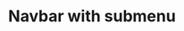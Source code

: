 ---
title: Navbar with submenu
category: Application
paid: true
isActive: true
ltr: {"preview":"function App() {\n  // Avtar with darpdown menu\n  const AvatarMenue = () => {\n    const [state, setState] = React.useState(false);\n    const profileRef = React.useRef();\n    const navigation = [{\n      title: \"Dashboard\",\n      path: \"javascript:void(0)\"\n    }, {\n      title: \"Analytics\",\n      path: \"javascript:void(0)\"\n    }, {\n      title: \"Profile\",\n      path: \"javascript:void(0)\"\n    }, {\n      title: \"Settings\",\n      path: \"javascript:void(0)\"\n    }];\n    React.useEffect(() => {\n      const handleDropDown = e => {\n        if (!profileRef.current.contains(e.target)) setState(false);\n      };\n      document.addEventListener('click', handleDropDown);\n    }, []);\n    return /*#__PURE__*/React.createElement(\"div\", {\n      className: \"relative border-t lg:border-none\"\n    }, /*#__PURE__*/React.createElement(\"div\", {\n      className: \"\"\n    }, /*#__PURE__*/React.createElement(\"button\", {\n      ref: profileRef,\n      className: \"hidden w-10 h-10 outline-none rounded-full ring-offset-2 ring-gray-200 lg:focus:ring-2 lg:block\",\n      onClick: () => setState(!state)\n    }, /*#__PURE__*/React.createElement(\"img\", {\n      src: \"https://api.uifaces.co/our-content/donated/xZ4wg2Xj.jpg\",\n      className: \"w-full h-full rounded-full\"\n    }))), /*#__PURE__*/React.createElement(\"ul\", {\n      className: `bg-white top-14 right-0 mt-6 space-y-6 lg:absolute lg:border lg:rounded-md lg:w-52 lg:shadow-md lg:space-y-0 lg:mt-0 ${state ? '' : 'lg:hidden'}`\n    }, navigation.map((item, idx) => /*#__PURE__*/React.createElement(\"li\", {\n      key: idx\n    }, /*#__PURE__*/React.createElement(\"a\", {\n      className: \"block text-gray-600 hover:text-gray-900 lg:hover:bg-gray-50 lg:p-3\",\n      href: item.path\n    }, item.title))), /*#__PURE__*/React.createElement(\"button\", {\n      className: \"block w-full text-justify text-gray-600 hover:text-gray-900 border-t py-3 lg:hover:bg-gray-50 lg:p-3\"\n    }, \"Logout\")));\n  };\n  const [state, setState] = React.useState(false);\n\n  // Replace javascript:void(0) paths with your paths\n  const navigation = [{\n    title: \"Pro version\",\n    path: \"javascript:void(0)\"\n  }, {\n    title: \"Upgrade\",\n    path: \"javascript:void(0)\"\n  }, {\n    title: \"Support\",\n    path: \"javascript:void(0)\"\n  }];\n  const submenuNav = [{\n    title: \"Overview\",\n    path: \"javascript:void(0)\"\n  }, {\n    title: \"Integration\",\n    path: \"javascript:void(0)\"\n  }, {\n    title: \"Billing\",\n    path: \"javascript:void(0)\"\n  }, {\n    title: \"Transactions\",\n    path: \"javascript:void(0)\"\n  }, {\n    title: \"Plans\",\n    path: \"javascript:void(0)\"\n  }];\n  return /*#__PURE__*/React.createElement(\"header\", {\n    style: {\n      height: \"400px\"\n    },\n    className: \"text-base lg:text-sm\"\n  }, /*#__PURE__*/React.createElement(\"div\", {\n    className: `bg-white items-center gap-x-14 px-4 max-w-screen-xl mx-auto md:px-8 lg:flex lg:static ${state ? \"h-full fixed inset-x-0\" : \"\"}`\n  }, /*#__PURE__*/React.createElement(\"div\", {\n    className: \"flex items-center justify-between py-3 lg:py-5 lg:block\"\n  }, /*#__PURE__*/React.createElement(\"a\", {\n    href: \"javascript:void(0)\"\n  }, /*#__PURE__*/React.createElement(\"img\", {\n    src: \"https://www.floatui.com/logo.svg\",\n    width: 120,\n    height: 50,\n    alt: \"Float UI logo\"\n  })), /*#__PURE__*/React.createElement(\"div\", {\n    className: \"lg:hidden\"\n  }, /*#__PURE__*/React.createElement(\"button\", {\n    className: \"text-gray-500 hover:text-gray-800\",\n    onClick: () => setState(!state)\n  }, state ? /*#__PURE__*/React.createElement(\"svg\", {\n    xmlns: \"http://www.w3.org/2000/svg\",\n    className: \"h-6 w-6\",\n    viewBox: \"0 0 20 20\",\n    fill: \"currentColor\"\n  }, /*#__PURE__*/React.createElement(\"path\", {\n    fillRule: \"evenodd\",\n    d: \"M4.293 4.293a1 1 0 011.414 0L10 8.586l4.293-4.293a1 1 0 111.414 1.414L11.414 10l4.293 4.293a1 1 0 01-1.414 1.414L10 11.414l-4.293 4.293a1 1 0 01-1.414-1.414L8.586 10 4.293 5.707a1 1 0 010-1.414z\",\n    clipRule: \"evenodd\"\n  })) : /*#__PURE__*/React.createElement(\"svg\", {\n    xmlns: \"http://www.w3.org/2000/svg\",\n    viewBox: \"0 0 24 24\",\n    fill: \"currentColor\",\n    className: \"w-6 h-6\"\n  }, /*#__PURE__*/React.createElement(\"path\", {\n    fillRule: \"evenodd\",\n    d: \"M3 6.75A.75.75 0 013.75 6h16.5a.75.75 0 010 1.5H3.75A.75.75 0 013 6.75zM3 12a.75.75 0 01.75-.75h16.5a.75.75 0 010 1.5H3.75A.75.75 0 013 12zm8.25 5.25a.75.75 0 01.75-.75h8.25a.75.75 0 010 1.5H12a.75.75 0 01-.75-.75z\",\n    clipRule: \"evenodd\"\n  }))))), /*#__PURE__*/React.createElement(\"div\", {\n    className: `nav-menu flex-1 pb-28 mt-8 overflow-y-auto max-h-screen lg:block lg:overflow-visible lg:pb-0 lg:mt-0 ${state ? \"\" : \"hidden\"}`\n  }, /*#__PURE__*/React.createElement(\"ul\", {\n    className: \"items-center space-y-6 lg:flex lg:space-x-6 lg:space-y-0\"\n  }, /*#__PURE__*/React.createElement(\"form\", {\n    onSubmit: e => e.preventDefault(),\n    className: \"flex-1 items-center justify-start pb-4 lg:flex lg:pb-0\"\n  }, /*#__PURE__*/React.createElement(\"div\", {\n    className: \"flex items-center gap-1 px-2 border rounded-lg\"\n  }, /*#__PURE__*/React.createElement(\"svg\", {\n    xmlns: \"http://www.w3.org/2000/svg\",\n    className: \"w-6 h-6 text-gray-400\",\n    fill: \"none\",\n    viewBox: \"0 0 24 24\",\n    stroke: \"currentColor\"\n  }, /*#__PURE__*/React.createElement(\"path\", {\n    strokeLinecap: \"round\",\n    strokeLinejoin: \"round\",\n    strokeWidth: 2,\n    d: \"M21 21l-6-6m2-5a7 7 0 11-14 0 7 7 0 0114 0z\"\n  })), /*#__PURE__*/React.createElement(\"input\", {\n    type: \"text\",\n    placeholder: \"Search\",\n    className: \"w-full px-2 py-2 text-gray-500 bg-transparent rounded-md outline-none\"\n  }))), navigation.map((item, idx) => {\n    return /*#__PURE__*/React.createElement(\"li\", {\n      key: idx\n    }, /*#__PURE__*/React.createElement(\"a\", {\n      href: item.path,\n      className: \"block text-gray-700 hover:text-gray-900\"\n    }, item.title));\n  }), /*#__PURE__*/React.createElement(AvatarMenue, null)))), /*#__PURE__*/React.createElement(\"nav\", {\n    className: \"border-b\"\n  }, /*#__PURE__*/React.createElement(\"ul\", {\n    className: \"flex items-center gap-x-3 max-w-screen-xl mx-auto px-4 overflow-x-auto lg:px-8\"\n  }, submenuNav.map((item, idx) => {\n    return (\n      /*#__PURE__*/\n      // Replace [idx == 0] with [window.location.pathname == item.path]\n      React.createElement(\"li\", {\n        key: idx,\n        className: `py-1 ${idx == 0 ? \"border-b-2 border-indigo-600\" : \"\"}`\n      }, /*#__PURE__*/React.createElement(\"a\", {\n        href: item.path,\n        className: \"block py-2 px-3 rounded-lg text-gray-700 hover:text-gray-900 hover:bg-gray-100 duration-150\"\n      }, item.title))\n    );\n  }))));\n}","vue":{"vueTail":[],"vueCss":[]},"react":{"jsxTail":[{"code":"import { useEffect, useRef, useState } from \"react\"\n\n// Avtar with darpdown menu\nconst AvatarMenue = () => {\n\n    const [state, setState] = useState(false)\n    const profileRef = useRef()\n\n    const navigation = [\n        { title: \"Dashboard\", path: \"javascript:void(0)\" },\n        { title: \"Analytics\", path: \"javascript:void(0)\" },\n        { title: \"Profile\", path: \"javascript:void(0)\" },\n        { title: \"Settings\", path: \"javascript:void(0)\" },\n    ]\n\n\n    useEffect(() => {\n        const handleDropDown = (e) => {\n            if (!profileRef.current.contains(e.target)) setState(false)\n        }\n        document.addEventListener('click', handleDropDown)\n    }, [])\n\n    return (\n        <div className=\"relative border-t lg:border-none\">\n            <div className=\"\">\n                <button ref={profileRef} className=\"hidden w-10 h-10 outline-none rounded-full ring-offset-2 ring-gray-200 lg:focus:ring-2 lg:block\"\n                    onClick={() => setState(!state)}\n                >\n                    <img\n                        src=\"https://api.uifaces.co/our-content/donated/xZ4wg2Xj.jpg\"\n                        className=\"w-full h-full rounded-full\"\n                    />\n                </button>\n            </div>\n            <ul className={`bg-white top-14 right-0 mt-6 space-y-6 lg:absolute lg:border lg:rounded-md lg:w-52 lg:shadow-md lg:space-y-0 lg:mt-0 ${state ? '' : 'lg:hidden'}`}>\n                {\n                    navigation.map((item, idx) => (\n                        <li key={idx}>\n                            <a className=\"block text-gray-600 hover:text-gray-900 lg:hover:bg-gray-50 lg:p-3\" href={item.path}>\n                                {item.title}\n                            </a>\n                        </li>\n                    ))\n                }\n                <button className=\"block w-full text-justify text-gray-600 hover:text-gray-900 border-t py-3 lg:hover:bg-gray-50 lg:p-3\">\n                    Logout\n                </button>\n            </ul>\n        </div>\n    )\n}\n\nexport default () => {\n\n    const [state, setState] = useState(false)\n\n    // Replace javascript:void(0) paths with your paths\n    const navigation = [\n        { title: \"Pro version\", path: \"javascript:void(0)\" },\n        { title: \"Upgrade\", path: \"javascript:void(0)\" },\n        { title: \"Support\", path: \"javascript:void(0)\" },\n    ]\n\n    const submenuNav = [\n        { title: \"Overview\", path: \"javascript:void(0)\" },\n        { title: \"Integration\", path: \"javascript:void(0)\" },\n        { title: \"Billing\", path: \"javascript:void(0)\" },\n        { title: \"Transactions\", path: \"javascript:void(0)\" },\n        { title: \"Plans\", path: \"javascript:void(0)\" },\n    ]\n\n\n    return (\n        <header className=\"text-base lg:text-sm\">\n            <div className={`bg-white items-center gap-x-14 px-4 max-w-screen-xl mx-auto lg:flex lg:px-8 lg:static ${state ? \"h-full fixed inset-x-0\" : \"\"}`}>\n                <div className=\"flex items-center justify-between py-3 lg:py-5 lg:block\">\n                    <a href=\"javascript:void(0)\">\n                        <img\n                            src=\"https://www.floatui.com/logo.svg\"\n                            width={120}\n                            height={50}\n                            alt=\"Float UI logo\"\n                        />\n                    </a>\n                    <div className=\"lg:hidden\">\n                        <button className=\"text-gray-500 hover:text-gray-800\"\n                            onClick={() => setState(!state)}\n                        >\n                            {\n                                state ? (\n                                    <svg xmlns=\"http://www.w3.org/2000/svg\" className=\"h-6 w-6\" viewBox=\"0 0 20 20\" fill=\"currentColor\">\n                                        <path fillRule=\"evenodd\" d=\"M4.293 4.293a1 1 0 011.414 0L10 8.586l4.293-4.293a1 1 0 111.414 1.414L11.414 10l4.293 4.293a1 1 0 01-1.414 1.414L10 11.414l-4.293 4.293a1 1 0 01-1.414-1.414L8.586 10 4.293 5.707a1 1 0 010-1.414z\" clipRule=\"evenodd\" />\n                                    </svg>\n                                ) : (\n                                    <svg xmlns=\"http://www.w3.org/2000/svg\" viewBox=\"0 0 24 24\" fill=\"currentColor\" className=\"w-6 h-6\">\n                                        <path fillRule=\"evenodd\" d=\"M3 6.75A.75.75 0 013.75 6h16.5a.75.75 0 010 1.5H3.75A.75.75 0 013 6.75zM3 12a.75.75 0 01.75-.75h16.5a.75.75 0 010 1.5H3.75A.75.75 0 013 12zm8.25 5.25a.75.75 0 01.75-.75h8.25a.75.75 0 010 1.5H12a.75.75 0 01-.75-.75z\" clipRule=\"evenodd\" />\n                                    </svg>\n\n                                )\n                            }\n                        </button>\n                    </div>\n                </div>\n                <div className={`nav-menu flex-1 pb-28 mt-8 overflow-y-auto max-h-screen lg:block lg:overflow-visible lg:pb-0 lg:mt-0 ${state ? \"\" : \"hidden\"}`}>\n                    <ul className=\"items-center space-y-6 lg:flex lg:space-x-6 lg:space-y-0\">\n                        <form onSubmit={(e) => e.preventDefault()} className='flex-1 items-center justify-start pb-4 lg:flex lg:pb-0'>\n                            <div className=\"flex items-center gap-1 px-2 border rounded-lg\">\n                                <svg xmlns=\"http://www.w3.org/2000/svg\" className=\"w-6 h-6 text-gray-400\" fill=\"none\" viewBox=\"0 0 24 24\" stroke=\"currentColor\">\n                                    <path strokeLinecap=\"round\" strokeLinejoin=\"round\" strokeWidth={2} d=\"M21 21l-6-6m2-5a7 7 0 11-14 0 7 7 0 0114 0z\" />\n                                </svg>\n                                <input\n                                    type=\"text\"\n                                    placeholder=\"Search\"\n                                    className=\"w-full px-2 py-2 text-gray-500 bg-transparent rounded-md outline-none\"\n                                />\n                            </div>\n                        </form>\n                        {\n                            navigation.map((item, idx) => {\n                                return (\n                                    <li key={idx}>\n                                        <a href={item.path} className=\"block text-gray-700 hover:text-gray-900\">\n                                            {item.title}\n                                        </a>\n                                    </li>\n                                )\n                            })\n                        }\n                        <AvatarMenue />\n                    </ul>\n                </div>\n            </div>\n            <nav className=\"border-b\">\n                <ul className=\"flex items-center gap-x-3 max-w-screen-xl mx-auto px-4 overflow-x-auto lg:px-8\">\n                    {\n                        submenuNav.map((item, idx) => {\n                            return (\n                                // Replace [idx == 0] with [window.location.pathname == item.path]\n                                <li key={idx} className={`py-1 ${idx == 0 ? \"border-b-2 border-indigo-600\" : \"\"}`}>\n                                    <a href={item.path} className=\"block py-2 px-3 rounded-lg text-gray-700 hover:text-gray-900 hover:bg-gray-100 duration-150\">\n                                        {item.title}\n                                    </a>\n                                </li>\n                            )\n                        })\n                    }\n                </ul>\n            </nav>\n        </header>\n    )\n}","label":"App.jsx"}],"jsxCss":[]}}
rtl: {"preview":"function App() {\n  // Avtar with darpdown menu\n  const AvatarMenue = () => {\n    const [state, setState] = React.useState(false);\n    const profileRef = React.useRef();\n    const navigation = [{\n      title: \"لوحة التجكم\",\n      path: \"javascript:void(0)\"\n    }, {\n      title: \"التحليلات\",\n      path: \"javascript:void(0)\"\n    }, {\n      title: \"الملف الشخصي\",\n      path: \"javascript:void(0)\"\n    }, {\n      title: \"الاعدادات\",\n      path: \"javascript:void(0)\"\n    }];\n    React.useEffect(() => {\n      const handleDropDown = e => {\n        if (!profileRef.current.contains(e.target)) setState(false);\n      };\n      document.addEventListener('click', handleDropDown);\n    }, []);\n    return /*#__PURE__*/React.createElement(\"div\", {\n      className: \"relative border-t lg:border-none\"\n    }, /*#__PURE__*/React.createElement(\"div\", {\n      className: \"\"\n    }, /*#__PURE__*/React.createElement(\"button\", {\n      ref: profileRef,\n      className: \"hidden w-10 h-10 outline-none rounded-full ring-offset-2 ring-gray-200 lg:focus:ring-2 lg:block\",\n      onClick: () => setState(!state)\n    }, /*#__PURE__*/React.createElement(\"img\", {\n      src: \"https://api.uifaces.co/our-content/donated/xZ4wg2Xj.jpg\",\n      className: \"w-full h-full rounded-full\"\n    }))), /*#__PURE__*/React.createElement(\"ul\", {\n      className: `bg-white top-14 left-0 mt-6 space-y-6 lg:absolute lg:border lg:rounded-md lg:w-52 lg:shadow-md lg:space-y-0 lg:mt-0 ${state ? '' : 'lg:hidden'}`\n    }, navigation.map((item, idx) => /*#__PURE__*/React.createElement(\"li\", {\n      key: idx\n    }, /*#__PURE__*/React.createElement(\"a\", {\n      className: \"block text-gray-600 hover:text-gray-900 lg:hover:bg-gray-50 lg:p-3\",\n      href: item.path\n    }, item.title))), /*#__PURE__*/React.createElement(\"button\", {\n      className: \"block w-full text-justify text-gray-600 hover:text-gray-900 border-t py-3 lg:hover:bg-gray-50 lg:p-3\"\n    }, \"\\u062A\\u0633\\u062C\\u064A\\u0644 \\u062E\\u0631\\u0648\\u062C\")));\n  };\n  const [state, setState] = React.useState(false);\n\n  // Replace javascript:void(0) paths with your paths\n  const navigation = [{\n    title: \"نسخة المحترفين\",\n    path: \"javascript:void(0)\"\n  }, {\n    title: \"رفع المستوى\",\n    path: \"javascript:void(0)\"\n  }, {\n    title: \"الدعم\",\n    path: \"javascript:void(0)\"\n  }];\n  const submenuNav = [{\n    title: \"الملخص\",\n    path: \"javascript:void(0)\"\n  }, {\n    title: \"اندماج\",\n    path: \"javascript:void(0)\"\n  }, {\n    title: \"الفواتير\",\n    path: \"javascript:void(0)\"\n  }, {\n    title: \"المعاملات\",\n    path: \"javascript:void(0)\"\n  }, {\n    title: \"الخطط\",\n    path: \"javascript:void(0)\"\n  }];\n  return /*#__PURE__*/React.createElement(\"header\", {\n    className: \"text-base lg:text-sm\"\n  }, /*#__PURE__*/React.createElement(\"div\", {\n    className: `bg-white items-center gap-x-14 px-4 max-w-screen-xl mx-auto md:px-8 lg:flex lg:static ${state ? \"h-full fixed inset-x-0\" : \"\"}`\n  }, /*#__PURE__*/React.createElement(\"div\", {\n    className: \"flex items-center justify-between py-3 lg:py-5 lg:block\"\n  }, /*#__PURE__*/React.createElement(\"a\", {\n    href: \"javascript:void(0)\"\n  }, /*#__PURE__*/React.createElement(\"img\", {\n    src: \"https://www.floatui.com/logo.svg\",\n    width: 120,\n    height: 50,\n    alt: \"Float UI logo\"\n  })), /*#__PURE__*/React.createElement(\"div\", {\n    className: \"lg:hidden\"\n  }, /*#__PURE__*/React.createElement(\"button\", {\n    className: \"text-gray-500 hover:text-gray-800\",\n    onClick: () => setState(!state)\n  }, state ? /*#__PURE__*/React.createElement(\"svg\", {\n    xmlns: \"http://www.w3.org/2000/svg\",\n    className: \"h-6 w-6\",\n    viewBox: \"0 0 20 20\",\n    fill: \"currentColor\"\n  }, /*#__PURE__*/React.createElement(\"path\", {\n    fillRule: \"evenodd\",\n    d: \"M4.293 4.293a1 1 0 011.414 0L10 8.586l4.293-4.293a1 1 0 111.414 1.414L11.414 10l4.293 4.293a1 1 0 01-1.414 1.414L10 11.414l-4.293 4.293a1 1 0 01-1.414-1.414L8.586 10 4.293 5.707a1 1 0 010-1.414z\",\n    clipRule: \"evenodd\"\n  })) : /*#__PURE__*/React.createElement(\"svg\", {\n    xmlns: \"http://www.w3.org/2000/svg\",\n    viewBox: \"0 0 24 24\",\n    fill: \"currentColor\",\n    className: \"w-6 h-6\"\n  }, /*#__PURE__*/React.createElement(\"path\", {\n    fillRule: \"evenodd\",\n    d: \"M3 6.75A.75.75 0 013.75 6h16.5a.75.75 0 010 1.5H3.75A.75.75 0 013 6.75zM3 12a.75.75 0 01.75-.75h16.5a.75.75 0 010 1.5H3.75A.75.75 0 013 12zm8.25 5.25a.75.75 0 01.75-.75h8.25a.75.75 0 010 1.5H12a.75.75 0 01-.75-.75z\",\n    clipRule: \"evenodd\"\n  }))))), /*#__PURE__*/React.createElement(\"div\", {\n    className: `nav-menu flex-1 pb-28 mt-8 overflow-y-auto max-h-screen lg:block lg:overflow-visible lg:pb-0 lg:mt-0 ${state ? \"\" : \"hidden\"}`\n  }, /*#__PURE__*/React.createElement(\"ul\", {\n    className: \"items-center space-y-6 lg:flex lg:space-x-6 lg:space-x-reverse lg:space-y-0\"\n  }, /*#__PURE__*/React.createElement(\"form\", {\n    onSubmit: e => e.preventDefault(),\n    className: \"flex-1 items-center justify-start pb-4 lg:flex lg:pb-0\"\n  }, /*#__PURE__*/React.createElement(\"div\", {\n    className: \"flex items-center gap-1 px-2 border rounded-lg\"\n  }, /*#__PURE__*/React.createElement(\"svg\", {\n    xmlns: \"http://www.w3.org/2000/svg\",\n    className: \"w-6 h-6 text-gray-400\",\n    fill: \"none\",\n    viewBox: \"0 0 24 24\",\n    stroke: \"currentColor\"\n  }, /*#__PURE__*/React.createElement(\"path\", {\n    strokeLinecap: \"round\",\n    strokeLinejoin: \"round\",\n    strokeWidth: 2,\n    d: \"M21 21l-6-6m2-5a7 7 0 11-14 0 7 7 0 0114 0z\"\n  })), /*#__PURE__*/React.createElement(\"input\", {\n    type: \"text\",\n    placeholder: \"\\u0628\\u062D\\u062B\",\n    className: \"w-full px-2 py-2 text-gray-500 bg-transparent rounded-md outline-none\"\n  }))), navigation.map((item, idx) => {\n    return /*#__PURE__*/React.createElement(\"li\", {\n      key: idx\n    }, /*#__PURE__*/React.createElement(\"a\", {\n      href: item.path,\n      className: \"block text-gray-700 hover:text-gray-900\"\n    }, item.title));\n  }), /*#__PURE__*/React.createElement(AvatarMenue, null)))), /*#__PURE__*/React.createElement(\"nav\", {\n    className: \"border-b\"\n  }, /*#__PURE__*/React.createElement(\"ul\", {\n    className: \"flex items-center gap-x-3 max-w-screen-xl mx-auto px-4 overflow-x-auto lg:px-8\"\n  }, submenuNav.map((item, idx) => {\n    return (\n      /*#__PURE__*/\n      // Replace [idx == 0] with [window.location.pathname == item.path]\n      React.createElement(\"li\", {\n        key: idx,\n        className: `py-1 ${idx == 0 ? \"border-b-2 border-indigo-600\" : \"\"}`\n      }, /*#__PURE__*/React.createElement(\"a\", {\n        href: item.path,\n        className: \"block py-2 px-3 rounded-lg text-gray-700 hover:text-gray-900 hover:bg-gray-100 duration-150\"\n      }, item.title))\n    );\n  }))));\n}","react":{"jsxTail":[{"code":"import { useEffect, useRef, useState } from \"react\"\n\n// Avtar with darpdown menu\nconst AvatarMenue = () => {\n\n    const [state, setState] = useState(false)\n    const profileRef = useRef()\n\n    const navigation = [\n        { title: \"لوحة التجكم\", path: \"javascript:void(0)\" },\n        { title: \"التحليلات\", path: \"javascript:void(0)\" },\n        { title: \"الملف الشخصي\", path: \"javascript:void(0)\" },\n        { title: \"الاعدادات\", path: \"javascript:void(0)\" },\n    ]\n\n\n    useEffect(() => {\n        const handleDropDown = (e) => {\n            if (!profileRef.current.contains(e.target)) setState(false)\n        }\n        document.addEventListener('click', handleDropDown)\n    }, [])\n\n    return (\n        <div className=\"relative border-t lg:border-none\">\n            <div className=\"\">\n                <button ref={profileRef} className=\"hidden w-10 h-10 outline-none rounded-full ring-offset-2 ring-gray-200 lg:focus:ring-2 lg:block\"\n                    onClick={() => setState(!state)}\n                >\n                    <img\n                        src=\"https://api.uifaces.co/our-content/donated/xZ4wg2Xj.jpg\"\n                        className=\"w-full h-full rounded-full\"\n                    />\n                </button>\n            </div>\n            <ul className={`bg-white top-14 left-0 mt-6 space-y-6 lg:absolute lg:border lg:rounded-md lg:w-52 lg:shadow-md lg:space-y-0 lg:mt-0 ${state ? '' : 'lg:hidden'}`}>\n                {\n                    navigation.map((item, idx) => (\n                        <li key={idx}>\n                            <a className=\"block text-gray-600 hover:text-gray-900 lg:hover:bg-gray-50 lg:p-3\" href={item.path}>\n                                {item.title}\n                            </a>\n                        </li>\n                    ))\n                }\n                <button className=\"block w-full text-justify text-gray-600 hover:text-gray-900 border-t py-3 lg:hover:bg-gray-50 lg:p-3\">\n                    تسجيل خروج\n                </button>\n            </ul>\n        </div>\n    )\n}\n\nexport default () => {\n\n    const [state, setState] = useState(false)\n\n    // Replace javascript:void(0) paths with your paths\n    const navigation = [\n        { title: \"نسخة المحترفين\", path: \"javascript:void(0)\" },\n        { title: \"رفع المستوى\", path: \"javascript:void(0)\" },\n        { title: \"الدعم\", path: \"javascript:void(0)\" },\n    ]\n\n    const submenuNav = [\n        { title: \"الملخص\", path: \"javascript:void(0)\" },\n        { title: \"اندماج\", path: \"javascript:void(0)\" },\n        { title: \"الفواتير\", path: \"javascript:void(0)\" },\n        { title: \"المعاملات\", path: \"javascript:void(0)\" },\n        { title: \"الخطط\", path: \"javascript:void(0)\" },\n    ]\n\n\n    return (\n        <header className=\"text-base lg:text-sm\">\n            <div className={`bg-white items-center gap-x-14 px-4 max-w-screen-xl mx-auto md:px-8 lg:flex lg:static ${state ? \"h-full fixed inset-x-0\" : \"\"}`}>\n                <div className=\"flex items-center justify-between py-3 lg:py-5 lg:block\">\n                    <a href=\"javascript:void(0)\">\n                        <img\n                            src=\"https://www.floatui.com/logo.svg\"\n                            width={120}\n                            height={50}\n                            alt=\"Float UI logo\"\n                        />\n                    </a>\n                    <div className=\"lg:hidden\">\n                        <button className=\"text-gray-500 hover:text-gray-800\"\n                            onClick={() => setState(!state)}\n                        >\n                            {\n                                state ? (\n                                    <svg xmlns=\"http://www.w3.org/2000/svg\" className=\"h-6 w-6\" viewBox=\"0 0 20 20\" fill=\"currentColor\">\n                                        <path fillRule=\"evenodd\" d=\"M4.293 4.293a1 1 0 011.414 0L10 8.586l4.293-4.293a1 1 0 111.414 1.414L11.414 10l4.293 4.293a1 1 0 01-1.414 1.414L10 11.414l-4.293 4.293a1 1 0 01-1.414-1.414L8.586 10 4.293 5.707a1 1 0 010-1.414z\" clipRule=\"evenodd\" />\n                                    </svg>\n                                ) : (\n                                    <svg xmlns=\"http://www.w3.org/2000/svg\" viewBox=\"0 0 24 24\" fill=\"currentColor\" className=\"w-6 h-6\">\n                                        <path fillRule=\"evenodd\" d=\"M3 6.75A.75.75 0 013.75 6h16.5a.75.75 0 010 1.5H3.75A.75.75 0 013 6.75zM3 12a.75.75 0 01.75-.75h16.5a.75.75 0 010 1.5H3.75A.75.75 0 013 12zm8.25 5.25a.75.75 0 01.75-.75h8.25a.75.75 0 010 1.5H12a.75.75 0 01-.75-.75z\" clipRule=\"evenodd\" />\n                                    </svg>\n\n                                )\n                            }\n                        </button>\n                    </div>\n                </div>\n                <div className={`nav-menu flex-1 pb-28 mt-8 overflow-y-auto max-h-screen lg:block lg:overflow-visible lg:pb-0 lg:mt-0 ${state ? \"\" : \"hidden\"}`}>\n                    <ul className=\"items-center space-y-6 lg:flex lg:space-x-6 lg:space-x-reverse lg:space-y-0\">\n                        <form onSubmit={(e) => e.preventDefault()} className='flex-1 items-center justify-start pb-4 lg:flex lg:pb-0'>\n                            <div className=\"flex items-center gap-1 px-2 border rounded-lg\">\n                                <svg xmlns=\"http://www.w3.org/2000/svg\" className=\"w-6 h-6 text-gray-400\" fill=\"none\" viewBox=\"0 0 24 24\" stroke=\"currentColor\">\n                                    <path strokeLinecap=\"round\" strokeLinejoin=\"round\" strokeWidth={2} d=\"M21 21l-6-6m2-5a7 7 0 11-14 0 7 7 0 0114 0z\" />\n                                </svg>\n                                <input\n                                    type=\"text\"\n                                    placeholder=\"بحث\"\n                                    className=\"w-full px-2 py-2 text-gray-500 bg-transparent rounded-md outline-none\"\n                                />\n                            </div>\n                        </form>\n                        {\n                            navigation.map((item, idx) => {\n                                return (\n                                    <li key={idx}>\n                                        <a href={item.path} className=\"block text-gray-700 hover:text-gray-900\">\n                                            {item.title}\n                                        </a>\n                                    </li>\n                                )\n                            })\n                        }\n                        <AvatarMenue />\n                    </ul>\n                </div>\n            </div>\n            <nav className=\"border-b\">\n                <ul className=\"flex items-center gap-x-3 max-w-screen-xl mx-auto px-4 overflow-x-auto lg:px-8\">\n                    {\n                        submenuNav.map((item, idx) => {\n                            return (\n                                // Replace [idx == 0] with [window.location.pathname == item.path]\n                                <li key={idx} className={`py-1 ${idx == 0 ? \"border-b-2 border-indigo-600\" : \"\"}`}>\n                                    <a href={item.path} className=\"block py-2 px-3 rounded-lg text-gray-700 hover:text-gray-900 hover:bg-gray-100 duration-150\">\n                                        {item.title}\n                                    </a>\n                                </li>\n                            )\n                        })\n                    }\n                </ul>\n            </nav>\n        </header>\n    )\n}","label":"App.jsx"}],"jsxCss":[]},"vue":{"vueTail":[],"vueCss":[]}}
slug: /navbars
id: d4f8feb8-e449-4f4b-a409-36483e9519a4
created_at: 1668383936627
---